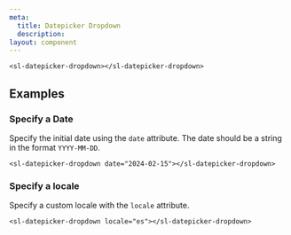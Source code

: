 ```yaml
---
meta:
  title: Datepicker Dropdown
  description:
layout: component
---
```


```html:preview
<sl-datepicker-dropdown></sl-datepicker-dropdown>
```

## Examples

### Specify a Date

Specify the initial date using the `date` attribute. The date should be a string in the format `YYYY-MM-DD`.

```html:preview:expanded
<sl-datepicker-dropdown date="2024-02-15"></sl-datepicker-dropdown>
```

### Specify a locale

Specify a custom locale with the `locale` attribute.

```html:preview:expanded
<sl-datepicker-dropdown locale="es"></sl-datepicker-dropdown>
```
